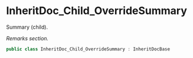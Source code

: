 # InheritDoc_Child_OverrideSummary
Summary (child).

_Remarks section._

```cs
public class InheritDoc_Child_OverrideSummary : InheritDocBase
```

